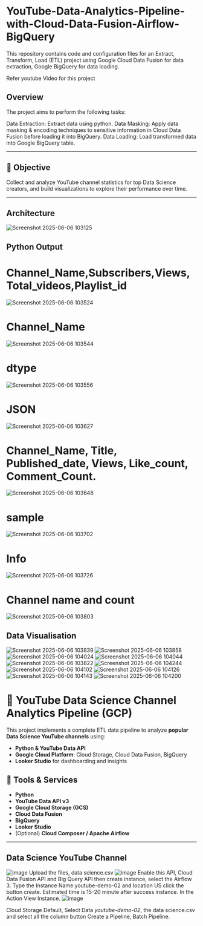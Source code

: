 # YouTube-Data-Analytics-Pipeline-with-Cloud-Data-Fusion-Airflow-BigQuery

This repository contains code and configuration files for an Extract, Transform, Load (ETL) project using Google Cloud Data Fusion for data extraction, Google BigQuery for data loading.

Refer youtube Video for this project

## Overview
The project aims to perform the following tasks:

Data Extraction: Extract data using python.
Data Masking: Apply data masking & encoding techniques to sensitive information in Cloud Data Fusion before loading it into BigQuery.
Data Loading: Load transformed data into Google BigQuery table.

---

## 📌 Objective

Collect and analyze YouTube channel statistics for top Data Science creators, and build visualizations to explore their performance over time.

---

## Architecture
![Screenshot 2025-06-06 103125](https://github.com/user-attachments/assets/9722fa60-8058-4888-8e92-6f5af1d328dd)


## Python Output 

# Channel_Name,Subscribers,Views,Total_videos,Playlist_id
![Screenshot 2025-06-06 103524](https://github.com/user-attachments/assets/e4af0c74-3d89-48b8-b5cb-8c703d0625c7)
# Channel_Name
![Screenshot 2025-06-06 103544](https://github.com/user-attachments/assets/ff12f0e1-7d53-4b5f-ab3c-1e6df140bbf2)
# dtype
![Screenshot 2025-06-06 103556](https://github.com/user-attachments/assets/da0bd9b0-f72e-4157-9bb5-1961c8e616e2)
# JSON
![Screenshot 2025-06-06 103627](https://github.com/user-attachments/assets/e3398308-524c-4315-89a9-c92361247396)
# Channel_Name, Title,	Published_date, Views,	Like_count,	Comment_Count.
![Screenshot 2025-06-06 103648](https://github.com/user-attachments/assets/5b25ca54-bc68-4455-bba8-60a43990ea27)
# sample
![Screenshot 2025-06-06 103702](https://github.com/user-attachments/assets/ea089a72-93e2-4f7f-a3a4-f9146e459576)
# Info
![Screenshot 2025-06-06 103726](https://github.com/user-attachments/assets/ced44089-b4c1-486c-9462-53523e14456c)
# Channel name and count
![Screenshot 2025-06-06 103803](https://github.com/user-attachments/assets/43b90adf-3389-4fdf-afb5-99aa1fc0b837)

## Data Visualisation

![Screenshot 2025-06-06 103839](https://github.com/user-attachments/assets/fbf5e3be-7498-427a-8d4e-c98134363b74)
![Screenshot 2025-06-06 103858](https://github.com/user-attachments/assets/0a58700c-72b6-427a-bc0e-74a53a064d8a)
![Screenshot 2025-06-06 104024](https://github.com/user-attachments/assets/9b13bc37-0f7d-4d68-b337-097573594af7)
![Screenshot 2025-06-06 104044](https://github.com/user-attachments/assets/6691e1e3-5060-4db9-a9bc-ee9565599dd8)
![Screenshot 2025-06-06 103822](https://github.com/user-attachments/assets/c3e81be3-2d62-42d4-ab88-f23a2d3971ba)
![Screenshot 2025-06-06 104244](https://github.com/user-attachments/assets/21c53a58-34f2-4221-9a84-d4ecf76aa7e1)
![Screenshot 2025-06-06 104102](https://github.com/user-attachments/assets/812bd0a7-cb3b-4721-b75b-bc250248291c)
![Screenshot 2025-06-06 104126](https://github.com/user-attachments/assets/ed66446e-879e-46e6-b868-d92a0c6e1441)
![Screenshot 2025-06-06 104143](https://github.com/user-attachments/assets/8030e145-9d4c-4589-973f-aeb6e4b196e5)
![Screenshot 2025-06-06 104200](https://github.com/user-attachments/assets/bca9e046-8bd9-4c70-a3e0-ffed1af60dfe)

# 🎥 YouTube Data Science Channel Analytics Pipeline (GCP)

This project implements a complete ETL data pipeline to analyze **popular Data Science YouTube channels** using:

- **Python & YouTube Data API**
- **Google Cloud Platform**: Cloud Storage, Cloud Data Fusion, BigQuery
- **Looker Studio** for dashboarding and insights



## 🔧 Tools & Services

- **Python**
- **YouTube Data API v3**
- **Google Cloud Storage (GCS)**
- **Cloud Data Fusion**
- **BigQuery**
- **Looker Studio**
- (Optional) **Cloud Composer / Apache Airflow**

---

## Data Science YouTube Channel
![image](https://github.com/user-attachments/assets/51ee3cae-21e1-48c4-b04f-1a71c18ce3fc)
Upload the files, data science.csv
![image](https://github.com/user-attachments/assets/7fb20430-6ea4-44ef-bf92-ef47d21f07da)
Enable this API, Cloud Data Fusion API and Big Query API then create instance, select the Airflow 3. Type the Instance Name youtube-demo-02 and location US click the button create.
Estimated time is 15-20 minute after success instance. In the Action View Instance.
![image](https://github.com/user-attachments/assets/a46c3869-7f4e-4cd8-a0c4-b57d0e872dff)

Cloud Storage Default, Select Data *youtube-demo-02*, the data science.csv and select all the column button Create a Pipeline, Batch Pipeline.





